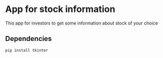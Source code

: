 # App for stock information
This app for investors to get some information about stock of your choice

## Dependencies
```sh
pip install tkinter
```
